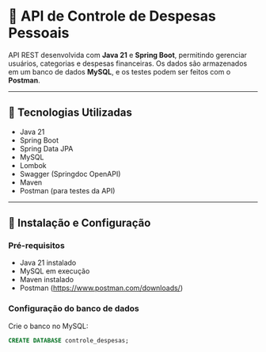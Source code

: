 # 💸 API de Controle de Despesas Pessoais

API REST desenvolvida com **Java 21** e **Spring Boot**, permitindo gerenciar usuários, categorias e despesas financeiras. Os dados são armazenados em um banco de dados **MySQL**, e os testes podem ser feitos com o **Postman**.

---

## 🚀 Tecnologias Utilizadas

- Java 21
- Spring Boot
- Spring Data JPA
- MySQL
- Lombok
- Swagger (Springdoc OpenAPI)
- Maven
- Postman (para testes da API)

---

## 🧰 Instalação e Configuração

### Pré-requisitos

- Java 21 instalado
- MySQL em execução
- Maven instalado
- Postman (https://www.postman.com/downloads/)

### Configuração do banco de dados

Crie o banco no MySQL:

```sql
CREATE DATABASE controle_despesas;


